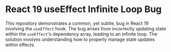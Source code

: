# React 19 useEffect Infinite Loop Bug
This repository demonstrates a common, yet subtle, bug in React 19 involving the `useEffect` hook.  The bug arises from incorrectly updating state within the `useEffect`'s dependency array, leading to an infinite loop.  The solution involves understanding how to properly manage state updates within effects.